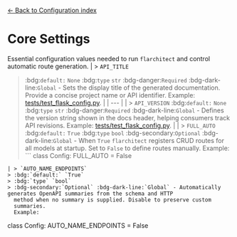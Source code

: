 [← Back to Configuration index](index.md)

# Core Settings
Essential configuration values needed to run `flarchitect` and control automatic route generation.
| > `API_TITLE`
> :bdg:`default:` `None`
> :bdg:`type` `str`
> :bdg-danger:`Required` :bdg-dark-line:`Global` - Sets the display title of the generated documentation. Provide a concise project name or API identifier. Example: [tests/test_flask_config.py](https://github.com/lewis-morris/flarchitect/blob/master/tests/test_flask_config.py). |
| --- |
| > `API_VERSION`
> :bdg:`default:` `None`
> :bdg:`type` `str`
> :bdg-danger:`Required` :bdg-dark-line:`Global` - Defines the version string shown in the docs header, helping consumers track API revisions. Example: [tests/test_flask_config.py](https://github.com/lewis-morris/flarchitect/blob/master/tests/test_flask_config.py). |
| > `FULL_AUTO`
> :bdg:`default:` `True`
> :bdg:`type` `bool`
> :bdg-secondary:`Optional` :bdg-dark-line:`Global` - When `True` `flarchitect` registers CRUD routes for all models at
  startup. Set to `False` to define routes manually. Example: ```
class Config:
    FULL_AUTO = False
``` |
| > `AUTO_NAME_ENDPOINTS`
> :bdg:`default:` `True`
> :bdg:`type` `bool`
> :bdg-secondary:`Optional` :bdg-dark-line:`Global` - Automatically generates OpenAPI summaries from the schema and HTTP
  method when no summary is supplied. Disable to preserve custom
  summaries.
  Example:
  ```
  class Config:
      AUTO_NAME_ENDPOINTS = False
  ``` |

